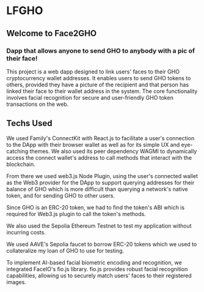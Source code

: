 # LFGHO

## Welcome to Face2GHO
### Dapp that allows anyone to send GHO to anybody with a pic of their face!

This project is a web dapp designed to link users' faces to their GHO cryptocurrency wallet addresses. It enables users to send GHO tokens to others, provided they have a picture of the recipient and that person has linked their face to their wallet address in the system. The core functionality involves facial recognition for secure and user-friendly GHO token transactions on the web.

## Techs Used

We used Family's ConnectKit with React.js to facilitate a user's connection to the DApp with their browser wallet as well as for its simple UX and eye-catching themes. We also used its peer dependency WAGMI to dynamically access the connect wallet's address to call methods that interact with the blockchain.

From there we used web3.js Node Plugin, using the user's connected wallet as the Web3 provider for the DApp to support querying addresses for their balance of GHO which is more difficult than querying a network's native token, and for sending GHO to other users. 

Since GHO is an ERC-20 token, we had to find the token's ABI which is required for Web3.js plugin to call the token's methods.

We also used the Sepolia Ethereum Testnet to test my application without incurring costs.

We used AAVE's Sepolia faucet to borrow ERC-20 tokens which we used to collateralize my loan of GHO to use for testing.

To implement AI-based facial biometric encoding and recognition, we integrated FaceIO's fio.js library. fio.js provides robust facial recognition capabilities, allowing us to securely match users' faces to their registered images. 
